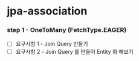 # jpa-association

### step 1 - OneToMany (FetchType.EAGER)

- [ ] 요구사항 1 - Join Query 만들기
- [ ] 요구사항 2 - Join Query 를 만들어 Entity 화 해보기
